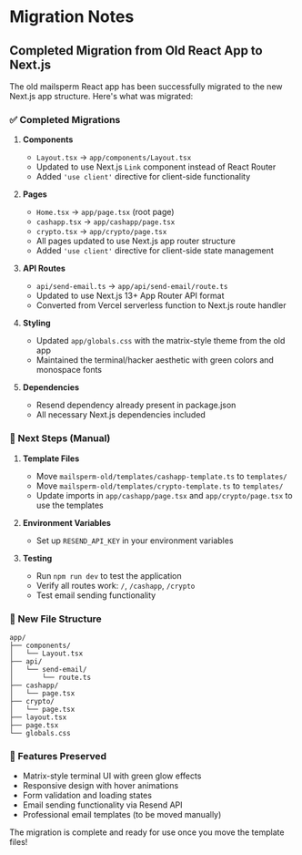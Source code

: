 # Migration Notes

## Completed Migration from Old React App to Next.js

The old mailsperm React app has been successfully migrated to the new Next.js app structure. Here's what was migrated:

### ✅ Completed Migrations

1. **Components**
   - `Layout.tsx` → `app/components/Layout.tsx`
   - Updated to use Next.js `Link` component instead of React Router
   - Added `'use client'` directive for client-side functionality

2. **Pages**
   - `Home.tsx` → `app/page.tsx` (root page)
   - `cashapp.tsx` → `app/cashapp/page.tsx`
   - `crypto.tsx` → `app/crypto/page.tsx`
   - All pages updated to use Next.js app router structure
   - Added `'use client'` directive for client-side state management

3. **API Routes**
   - `api/send-email.ts` → `app/api/send-email/route.ts`
   - Updated to use Next.js 13+ App Router API format
   - Converted from Vercel serverless function to Next.js route handler

4. **Styling**
   - Updated `app/globals.css` with the matrix-style theme from the old app
   - Maintained the terminal/hacker aesthetic with green colors and monospace fonts

5. **Dependencies**
   - Resend dependency already present in package.json
   - All necessary Next.js dependencies included

### 🔄 Next Steps (Manual)

1. **Template Files**
   - Move `mailsperm-old/templates/cashapp-template.ts` to `templates/`
   - Move `mailsperm-old/templates/crypto-template.ts` to `templates/`
   - Update imports in `app/cashapp/page.tsx` and `app/crypto/page.tsx` to use the templates

2. **Environment Variables**
   - Set up `RESEND_API_KEY` in your environment variables

3. **Testing**
   - Run `npm run dev` to test the application
   - Verify all routes work: `/`, `/cashapp`, `/crypto`
   - Test email sending functionality

### 📁 New File Structure

```
app/
├── components/
│   └── Layout.tsx
├── api/
│   └── send-email/
│       └── route.ts
├── cashapp/
│   └── page.tsx
├── crypto/
│   └── page.tsx
├── layout.tsx
├── page.tsx
└── globals.css
```

### 🎨 Features Preserved

- Matrix-style terminal UI with green glow effects
- Responsive design with hover animations
- Form validation and loading states
- Email sending functionality via Resend API
- Professional email templates (to be moved manually)

The migration is complete and ready for use once you move the template files!
